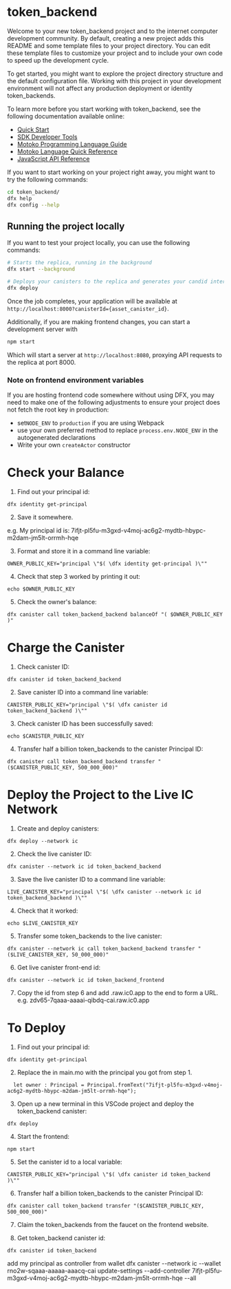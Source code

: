 # token_backend

Welcome to your new token_backend project and to the internet computer development community. By default, creating a new project adds this README and some template files to your project directory. You can edit these template files to customize your project and to include your own code to speed up the development cycle.

To get started, you might want to explore the project directory structure and the default configuration file. Working with this project in your development environment will not affect any production deployment or identity token_backends.

To learn more before you start working with token_backend, see the following documentation available online:

- [Quick Start](https://sdk.dfinity.org/docs/quickstart/quickstart-intro.html)
- [SDK Developer Tools](https://sdk.dfinity.org/docs/developers-guide/sdk-guide.html)
- [Motoko Programming Language Guide](https://sdk.dfinity.org/docs/language-guide/motoko.html)
- [Motoko Language Quick Reference](https://sdk.dfinity.org/docs/language-guide/language-manual.html)
- [JavaScript API Reference](https://erxue-5aaaa-aaaab-qaagq-cai.raw.ic0.app)

If you want to start working on your project right away, you might want to try the following commands:

```bash
cd token_backend/
dfx help
dfx config --help
```

## Running the project locally

If you want to test your project locally, you can use the following commands:

```bash
# Starts the replica, running in the background
dfx start --background

# Deploys your canisters to the replica and generates your candid interface
dfx deploy
```

Once the job completes, your application will be available at `http://localhost:8000?canisterId={asset_canister_id}`.

Additionally, if you are making frontend changes, you can start a development server with

```bash
npm start
```

Which will start a server at `http://localhost:8080`, proxying API requests to the replica at port 8000.

### Note on frontend environment variables

If you are hosting frontend code somewhere without using DFX, you may need to make one of the following adjustments to ensure your project does not fetch the root key in production:

- set`NODE_ENV` to `production` if you are using Webpack
- use your own preferred method to replace `process.env.NODE_ENV` in the autogenerated declarations
- Write your own `createActor` constructor

# Check your Balance

1. Find out your principal id:

```
dfx identity get-principal
```

2. Save it somewhere.

e.g. My principal id is: 7ifjt-pl5fu-m3gxd-v4moj-ac6g2-mydtb-hbypc-m2dam-jm5lt-orrmh-hqe

3. Format and store it in a command line variable:
```
OWNER_PUBLIC_KEY="principal \"$( \dfx identity get-principal )\""
```

4. Check that step 3 worked by printing it out:
```
echo $OWNER_PUBLIC_KEY
```

5. Check the owner's balance:
```
dfx canister call token_backend_backend balanceOf "( $OWNER_PUBLIC_KEY )"
```

# Charge the Canister


1. Check canister ID:
```
dfx canister id token_backend_backend
```

2. Save canister ID into a command line variable:
```
CANISTER_PUBLIC_KEY="principal \"$( \dfx canister id token_backend_backend )\""
```

3. Check canister ID has been successfully saved:
```
echo $CANISTER_PUBLIC_KEY
```

4. Transfer half a billion token_backends to the canister Principal ID:
```
dfx canister call token_backend_backend transfer "($CANISTER_PUBLIC_KEY, 500_000_000)"
```

# Deploy the Project to the Live IC Network

1. Create and deploy canisters:

```
dfx deploy --network ic
```

2. Check the live canister ID:
```
dfx canister --network ic id token_backend_backend
```

3. Save the live canister ID to a command line variable:
```
LIVE_CANISTER_KEY="principal \"$( \dfx canister --network ic id token_backend_backend )\""
```

4. Check that it worked:
```
echo $LIVE_CANISTER_KEY
```

5. Transfer some token_backends to the live canister:
```
dfx canister --network ic call token_backend_backend transfer "($LIVE_CANISTER_KEY, 50_000_000)"
```

6. Get live canister front-end id:
```
dfx canister --network ic id token_backend_frontend
```
7. Copy the id from step 6 and add .raw.ic0.app to the end to form a URL.
e.g. zdv65-7qaaa-aaaai-qibdq-cai.raw.ic0.app


# To Deploy

1. Find out your principal id:

```
dfx identity get-principal
```

2. Replace the <REPLACE WITH YOUR PRINCIPAL> in main.mo with the principal you got from step 1.

```
  let owner : Principal = Principal.fromText("7ifjt-pl5fu-m3gxd-v4moj-ac6g2-mydtb-hbypc-m2dam-jm5lt-orrmh-hqe");
```

3. Open up a new terminal in this VSCode project and deploy the token_backend canister:

```
dfx deploy
```

4. Start the frontend:

```
npm start
```

5. Set the canister id to a local variable:

```
CANISTER_PUBLIC_KEY="principal \"$( \dfx canister id token_backend )\""
```

6. Transfer half a billion token_backends to the canister Principal ID:

```
dfx canister call token_backend transfer "($CANISTER_PUBLIC_KEY, 500_000_000)"
```

7. Claim the token_backends from the faucet on the frontend website.

8. Get token_backend canister id:

```
dfx canister id token_backend
```

add my principal as controller from wallet
dfx canister --network ic --wallet rno2w-sqaaa-aaaaa-aaacq-cai update-settings --add-controller 7ifjt-pl5fu-m3gxd-v4moj-ac6g2-mydtb-hbypc-m2dam-jm5lt-orrmh-hqe --all
